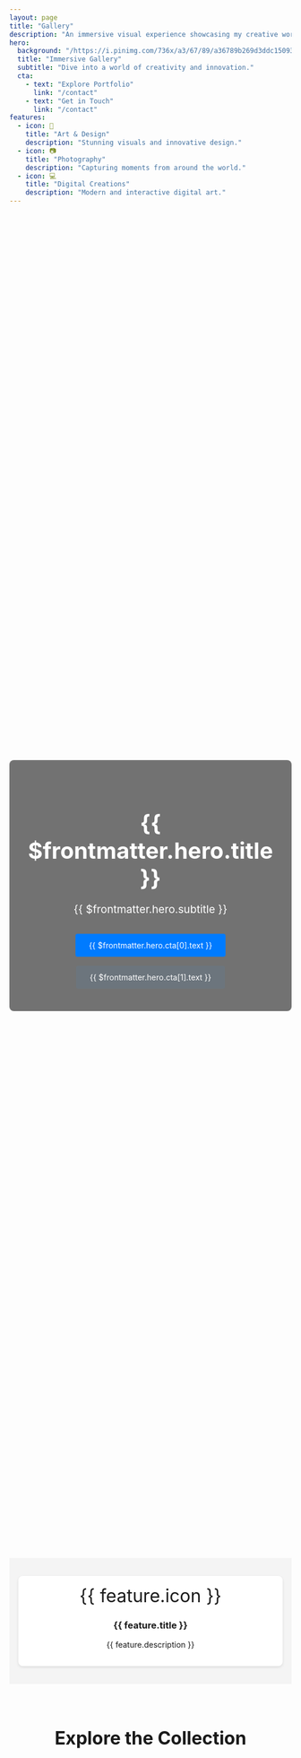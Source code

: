 ```yaml
---
layout: page
title: "Gallery"
description: "An immersive visual experience showcasing my creative works."
hero:
  background: "/https://i.pinimg.com/736x/a3/67/89/a36789b269d3ddc150939a31b3a390dd.jpg"
  title: "Immersive Gallery"
  subtitle: "Dive into a world of creativity and innovation."
  cta:
    - text: "Explore Portfolio"
      link: "/contact"
    - text: "Get in Touch"
      link: "/contact"
features:
  - icon: 🎨
    title: "Art & Design"
    description: "Stunning visuals and innovative design."
  - icon: 📷
    title: "Photography"
    description: "Capturing moments from around the world."
  - icon: 💻
    title: "Digital Creations"
    description: "Modern and interactive digital art."
---
```


<!-- HERO SECTION -->
<div class="gallery-hero">
  <div class="overlay">
    <h1>{{ $frontmatter.hero.title }}</h1>
    <p>{{ $frontmatter.hero.subtitle }}</p>
    <div class="cta-buttons">
      <a class="btn btn-primary" href="{{ $frontmatter.hero.cta[0].link }}">{{ $frontmatter.hero.cta[0].text }}</a>
      <a class="btn btn-secondary" href="{{ $frontmatter.hero.cta[1].link }}">{{ $frontmatter.hero.cta[1].text }}</a>
    </div>
  </div>
</div>

<!-- FEATURES SECTION -->
<section class="gallery-features">
  <div class="features-container">
    <div v-for="(feature, index) in $frontmatter.features" :key="index" class="feature-item">
      <div class="icon">{{ feature.icon }}</div>
      <h3>{{ feature.title }}</h3>
      <p>{{ feature.description }}</p>
    </div>
  </div>
</section>

<!-- GALLERY CONTENT SECTION -->
<section class="gallery-content">
  <h2>Explore the Collection</h2>
  <ClientOnly>
    <GalleryFilter />
    <GalleryMasonry />
    <GalleryCarousel />
  </ClientOnly>
</section>

<style>
/* HERO SECTION */
.gallery-hero {
  position: relative;
  background: url("https://i.pinimg.com/736x/a3/67/89/a36789b269d3ddc150939a31b3a390dd.jpg") center/cover no-repeat;
  height: 60vh;
  display: flex;
  align-items: center;
  justify-content: center;
  text-align: center;
}
.gallery-hero .overlay {
  background: rgba(0,0,0,0.55);
  padding: 2rem;
  border-radius: 8px;
  max-width: 90%;
  color: #fff;
}
.gallery-hero h1 {
  font-size: 2.5rem;
  margin-bottom: 1rem;
}
.gallery-hero p {
  font-size: 1.2rem;
  margin-bottom: 1.5rem;
}
.cta-buttons a {
  display: inline-block;
  margin: 0.5rem;
  padding: 0.75rem 1.5rem;
  border-radius: 4px;
  text-decoration: none;
  color: #fff;
  transition: background 0.3s ease;
}
.btn-primary {
  background: #007bff;
}
.btn-primary:hover {
  background: #0056b3;
}
.btn-secondary {
  background: #6c757d;
}
.btn-secondary:hover {
  background: #495057;
}

/* FEATURES SECTION */
.gallery-features {
  padding: 2rem 1rem;
  background: #f4f4f4;
}
.features-container {
  display: grid;
  grid-template-columns: repeat(auto-fit, minmax(180px, 1fr));
  gap: 1.5rem;
  justify-content: center;
}
.feature-item {
  background: #fff;
  border-radius: 8px;
  padding: 1rem;
  text-align: center;
  box-shadow: 0 2px 5px rgba(0,0,0,0.1);
}
.feature-item .icon {
  font-size: 2rem;
  margin-bottom: 0.5rem;
}

/* GALLERY CONTENT */
.gallery-content {
  padding: 2rem 1rem;
}
.gallery-content h2 {
  text-align: center;
  margin-bottom: 1.5rem;
  font-size: 2rem;
}

/* RESPONSIVE DESIGN */
@media (max-width: 768px) {
  .gallery-hero {
    height: 40vh;
  }
  .gallery-hero h1 {
    font-size: 2rem;
  }
  .gallery-hero p {
    font-size: 1rem;
  }
  .features-container {
    grid-template-columns: 1fr;
  }
  .feature-item {
    max-width: 90%;
    margin: 0 auto;
  }
}
</style>

